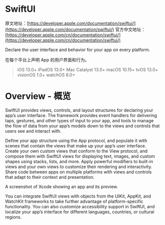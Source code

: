 # SwiftUI

原文地址：[https://developer.apple.com/documentation/swiftui/](https://developer.apple.com/documentation/swiftui/)
官方中文地址：[https://developer.apple.com/cn/documentation/swiftui/](https://developer.apple.com/cn/documentation/swiftui/)

Declare the user interface and behavior for your app on every platform.

在每个平台上声明 App 的用户界面和行为。

> iOS 13.0+
iPadOS 13.0+
Mac Catalyst 13.0+
macOS 10.15+
tvOS 13.0+
visionOS 1.0+
watchOS 6.0+

# Overview - 概览

SwiftUI provides views, controls, and layout structures for declaring your app’s user interface. The framework provides event handlers for delivering taps, gestures, and other types of input to your app, and tools to manage the flow of data from your app’s models down to the views and controls that users see and interact with.

Define your app structure using the App protocol, and populate it with scenes that contain the views that make up your app’s user interface. Create your own custom views that conform to the View protocol, and compose them with SwiftUI views for displaying text, images, and custom shapes using stacks, lists, and more. Apply powerful modifiers to built-in views and your own views to customize their rendering and interactivity. Share code between apps on multiple platforms with views and controls that adapt to their context and presentation.

A screenshot of Xcode showing an app and its preview.

You can integrate SwiftUI views with objects from the UIKit, AppKit, and WatchKit frameworks to take further advantage of platform-specific functionality. You can also customize accessibility support in SwiftUI, and localize your app’s interface for different languages, countries, or cultural regions.